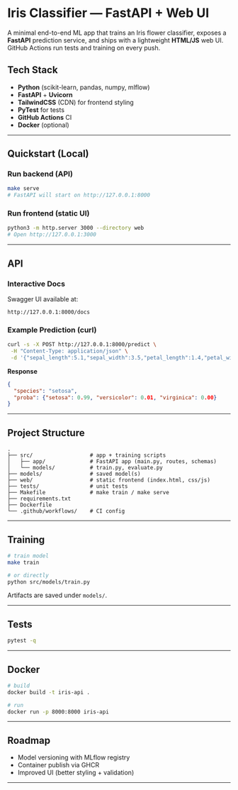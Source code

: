 # Iris Classifier — FastAPI + Web UI

A minimal end-to-end ML app that trains an Iris flower classifier, exposes a **FastAPI** prediction service, and ships with a lightweight **HTML/JS** web UI. GitHub Actions run tests and training on every push.

## Tech Stack

* **Python** (scikit-learn, pandas, numpy, mlflow)
* **FastAPI** + **Uvicorn**
* **TailwindCSS** (CDN) for frontend styling
* **PyTest** for tests
* **GitHub Actions** CI
* **Docker** (optional)

---

## Quickstart (Local)

### Run backend (API)

```bash
make serve
# FastAPI will start on http://127.0.0.1:8000
```

### Run frontend (static UI)

```bash
python3 -m http.server 3000 --directory web
# Open http://127.0.0.1:3000
```

---

## API

### Interactive Docs

Swagger UI available at:

```
http://127.0.0.1:8000/docs
```

### Example Prediction (curl)

```bash
curl -s -X POST http://127.0.0.1:8000/predict \
 -H "Content-Type: application/json" \
 -d '{"sepal_length":5.1,"sepal_width":3.5,"petal_length":1.4,"petal_width":0.2}'
```

**Response**

```json
{
  "species": "setosa",
  "proba": {"setosa": 0.99, "versicolor": 0.01, "virginica": 0.00}
}
```

---

## Project Structure

```
.
├── src/                  # app + training scripts
│   ├── app/              # FastAPI app (main.py, routes, schemas)
│   └── models/           # train.py, evaluate.py
├── models/               # saved model(s)
├── web/                  # static frontend (index.html, css/js)
├── tests/                # unit tests
├── Makefile              # make train / make serve
├── requirements.txt
├── Dockerfile
└── .github/workflows/    # CI config
```

---

## Training

```bash
# train model
make train

# or directly
python src/models/train.py
```

Artifacts are saved under `models/`.

---

## Tests

```bash
pytest -q
```

---

## Docker

```bash
# build
docker build -t iris-api .

# run
docker run -p 8000:8000 iris-api
```

---


## Roadmap

* Model versioning with MLflow registry
* Container publish via GHCR
* Improved UI (better styling + validation)

---


